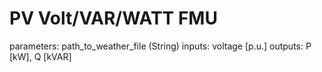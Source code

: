 # PV Volt/VAR/WATT FMU
parameters: path_to_weather_file (String)
inputs: voltage [p.u.]
outputs: P [kW], Q [kVAR]
